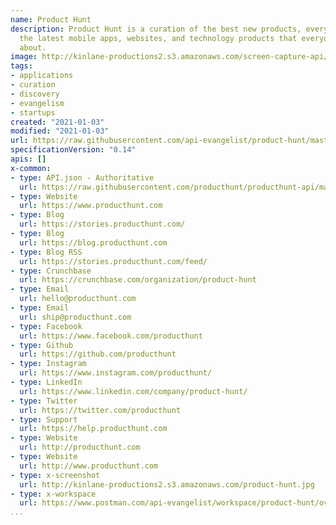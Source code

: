 ```yaml
---
name: Product Hunt
description: Product Hunt is a curation of the best new products, every day. Discover
  the latest mobile apps, websites, and technology products that everyone's talking
  about.
image: http://kinlane-productions2.s3.amazonaws.com/screen-capture-api/11269-product-hunt.jpg
tags:
- applications
- curation
- discovery
- evangelism
- startups
created: "2021-01-03"
modified: "2021-01-03"
url: https://raw.githubusercontent.com/api-evangelist/product-hunt/master/apis.json
specificationVersion: "0.14"
apis: []
x-common:
- type: API.json - Authoritative
  url: https://raw.githubusercontent.com/producthunt/producthunt-api/master/manifests/v1/apis.json
- type: Website
  url: https://www.producthunt.com
- type: Blog
  url: https://stories.producthunt.com/
- type: Blog
  url: https://blog.producthunt.com
- type: Blog RSS
  url: https://stories.producthunt.com/feed/
- type: Crunchbase
  url: https://crunchbase.com/organization/product-hunt
- type: Email
  url: hello@producthunt.com
- type: Email
  url: ship@producthunt.com
- type: Facebook
  url: https://www.facebook.com/producthunt
- type: Github
  url: https://github.com/producthunt
- type: Instagram
  url: https://www.instagram.com/producthunt/
- type: LinkedIn
  url: https://www.linkedin.com/company/product-hunt/
- type: Twitter
  url: https://twitter.com/producthunt
- type: Support
  url: https://help.producthunt.com
- type: Website
  url: http://producthunt.com
- type: Website
  url: http://www.producthunt.com
- type: x-screenshot
  url: http://kinlane-productions2.s3.amazonaws.com/product-hunt.jpg
- type: x-workspace
  url: https://www.postman.com/api-evangelist/workspace/product-hunt/overview
...
```


